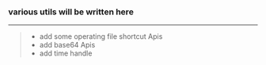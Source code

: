 ### various utils will be written here
***
> - add some operating file  shortcut  Apis
> - add base64 Apis
> - add time handle

